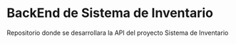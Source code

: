 # BackEnd de Sistema de Inventario
Repositorio donde se desarrollara la API del proyecto Sistema de Inventario
